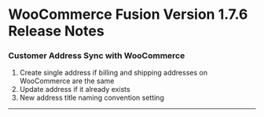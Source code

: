 # WooCommerce Fusion Version 1.7.6 Release Notes

### Customer Address Sync with WooCommerce
1. Create single address if billing and shipping addresses on WooCommerce are the same
1. Update address if it already exists
1. New address title naming convention setting

---
